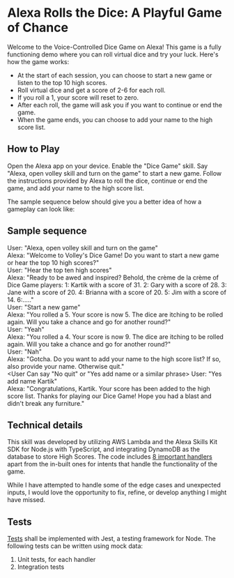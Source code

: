 # Alexa Rolls the Dice: A Playful Game of Chance

Welcome to the Voice-Controlled Dice Game on Alexa! This game is a fully functioning demo where you can roll virtual dice and try your luck. Here's how the game works:

- At the start of each session, you can choose to start a new game or listen to the top 10 high scores.
- Roll virtual dice and get a score of 2-6 for each roll.
- If you roll a 1, your score will reset to zero.
- After each roll, the game will ask you if you want to continue or end the game.
- When the game ends, you can choose to add your name to the high score list.

## How to Play

Open the Alexa app on your device.
Enable the "Dice Game" skill.
Say "Alexa, open volley skill and turn on the game" to start a new game.
Follow the instructions provided by Alexa to roll the dice, continue or end the game, and add your name to the high score list.

The sample sequence below should give you a better idea of how a gameplay can look like:

## Sample sequence

User: "Alexa, open volley skill and turn on the game"
<br/>
Alexa: "Welcome to Volley's Dice Game! Do you want to start a new game or hear the top 10 high scores?"
<br/>
User: "Hear the top ten high scores"
<br/>
Alexa: "Ready to be awed and inspired? Behold, the crème de la crème of Dice Game players: 1: Kartik with a score of 31. 2: Gary with a score of 28. 3: Jane with a score of 20. 4: Brianna with a score of 20. 5: Jim with a score of 14. 6:....."
<br/>
User: "Start a new game"
<br/>
Alexa: "You rolled a 5. Your score is now 5. The dice are itching to be rolled again. Will you take a chance and go for another round?"
<br/>
User: "Yeah"
<br/>
Alexa: "You rolled a 4. Your score is now 9. The dice are itching to be rolled again. Will you take a chance and go for another round?"
<br/>
User: "Nah"
<br/>
Alexa: "Gotcha. Do you want to add your name to the high score list? If so, also provide your name. Otherwise quit."
<br/>
<User Can say "No quit" or "Yes add name <name> or a similar phrase>
User: "Yes add name Kartik"
<br/>
Alexa: "Congratulations, Kartik. Your score has been added to the high score list. Thanks for playing our Dice Game! Hope you had a blast and didn't break any furniture."

## Technical details

This skill was developed by utilizing AWS Lambda and the Alexa Skills Kit SDK for Node.js with TypeScript, and integrating DynamoDB as the database to store High Scores. The code includes [8 important handlers](https://github.com/kartikson1/alexa-dice-roll-game/tree/main/src/handlers) apart from the in-built ones for intents that handle the functionality of the game.

While I have attempted to handle some of the edge cases and unexpected inputs, I would love the opportunity to fix, refine, or develop anything I might have missed.

## Tests

[Tests](https://github.com/kartikson1/alexa-dice-roll-game/tree/main/src/tests) shall be implemented with Jest, a testing framework for Node. The following tests can be written using mock data:

1. Unit tests, for each handler
2. Integration tests
